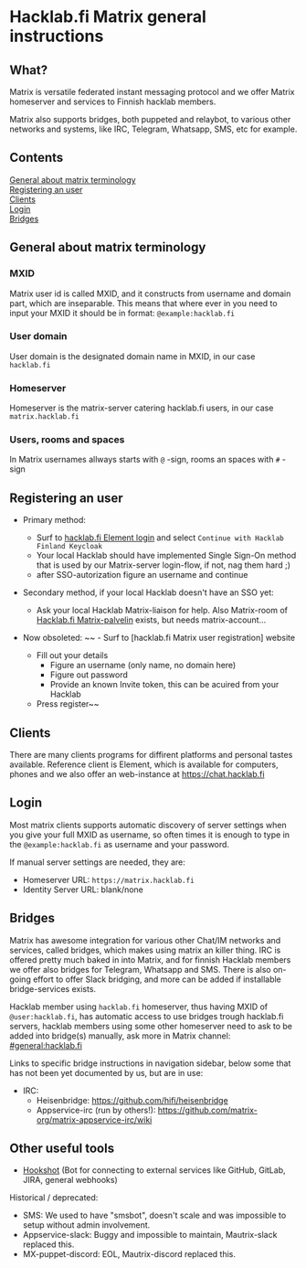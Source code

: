 # Hacklab.fi Matrix general instructions

## What?

Matrix is versatile federated instant messaging protocol and we offer Matrix homeserver and services to Finnish hacklab members.

Matrix also supports bridges, both puppeted and relaybot, to various other networks and systems, like IRC, Telegram, Whatsapp, SMS, etc for example.

## Contents

[General about matrix terminology](#general-about-matrix-terminology)\
[Registering an user](#registering-an-user)\
[Clients](#clients)\
[Login](#login)\
[Bridges](#bridges)

## General about matrix terminology

### MXID

Matrix user id is called MXID, and it constructs from username and domain part, which are inseparable. This means that where ever in you need to input your MXID it should be in format: `@example:hacklab.fi`

### User domain

User domain is the designated domain name in MXID, in our case `hacklab.fi`

### Homeserver

Homeserver is the matrix-server catering hacklab.fi users, in our case `matrix.hacklab.fi`

### Users, rooms and spaces

In Matrix usernames allways starts with `@` -sign, rooms an spaces with `#` -sign

## Registering an user

- Primary method:
  - Surf to [hacklab.fi Element login](https://chat.hacklab.fi/#/login) and select `Continue with Hacklab Finland Keycloak`
  - Your local Hacklab should have implemented Single Sign-On method that is used by our Matrix-server login-flow, if not, nag them hard ;)
  - after SSO-autorization figure an username and continue

- Secondary method, if your local Hacklab doesn't have an SSO yet:
  - Ask your local Hacklab Matrix-liaison for help. Also Matrix-room of [Hacklab.fi Matrix-palvelin](https://matrix.to/#/#matrix:hacklab.fi) exists, but needs matrix-account...

- Now obsoleted:
~~  - Surf to [hacklab.fi Matrix user registration] website
  - Fill out your details
    - Figure an username (only name, no domain here)
    - Figure out password
    - Provide an known Invite token, this can be acuired from your Hacklab
  - Press register~~

## Clients

There are many clients programs for diffirent platforms and personal tastes available. Reference client is Element, which is available for computers, phones and we also offer an web-instance at https://chat.hacklab.fi

## Login

Most matrix clients supports automatic discovery of server settings when you give your full MXID as username, so often times it is enough to type in the `@example:hacklab.fi` as username and your password.

If manual server settings are needed, they are:
- Homeserver URL: `https://matrix.hacklab.fi`
- Identity Server URL: blank/none

## Bridges

Matrix has awesome integration for various other Chat/IM networks and services, called bridges, which makes using matrix an killer thing. IRC is offered pretty much baked in into Matrix, and for finnish Hacklab members we offer also bridges for Telegram, Whatsapp and SMS. There is also on-going effort to offer Slack bridging, and more can be added if installable bridge-services exists.

Hacklab member using `hacklab.fi` homeserver, thus having MXID of `@user:hacklab.fi`, has automatic access to use bridges trough hacklab.fi servers, hacklab members using some other homeserver need to ask to be added into bridge(s) manually, ask more in Matrix channel: [#general:hacklab.fi](https://matrix.to/#/#general:hacklab.fi)

Links to specific bridge instructions in navigation sidebar, below some that has not been yet documented by us, but are in use:

- IRC:
  - Heisenbridge: <https://github.com/hifi/heisenbridge>
  - Appservice-irc (run by others!): <https://github.com/matrix-org/matrix-appservice-irc/wiki>

## Other useful tools

- [Hookshot](hookshot.md) (Bot for connecting to external services like GitHub, GitLab, JIRA, general webhooks)

Historical / deprecated:

- SMS: We used to have "smsbot", doesn't scale and was impossible to setup without admin involvement.
- Appservice-slack: Buggy and impossible to maintain, Mautrix-slack replaced this.
- MX-puppet-discord: EOL, Mautrix-discord replaced this.
